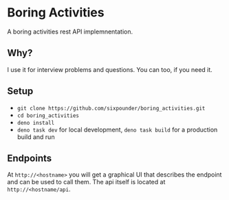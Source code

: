 # Boring Activities

A boring activities rest API implemnentation.

## Why?

I use it for interview problems and questions. You can too, if you need it.

## Setup

- `git clone https://github.com/sixpounder/boring_activities.git`
- `cd boring_activities`
- `deno install`
- `deno task dev` for local development, `deno task build` for a production
  build and run

## Endpoints

At `http://<hostname>` you will get a graphical UI that describes the endpoint
and can be used to call them. The api itself is located at
`http://<hostname/api`.
